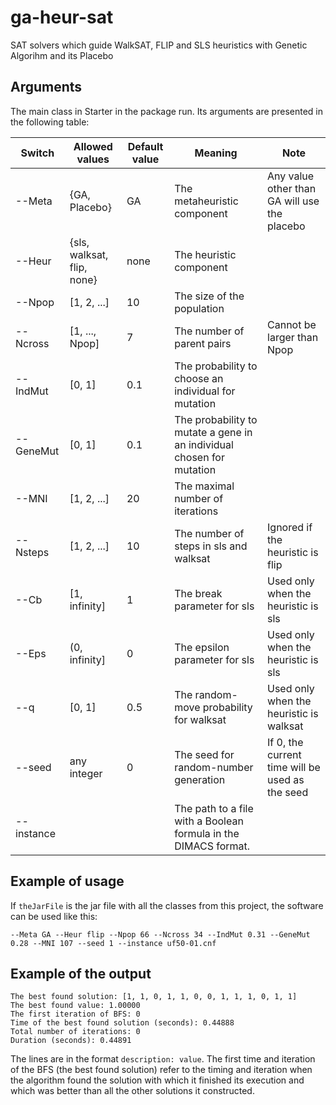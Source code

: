 # ga-heur-sat
SAT solvers which guide WalkSAT, FLIP and SLS heuristics with Genetic Algorihm and its Placebo

## Arguments

The main class in Starter in the package run. Its arguments are presented in the following table:

| Switch    | Allowed values       | Default value | Meaning | Note |
|-----------|----------------------|---------|---------------|------|
| --Meta    | {GA, Placebo}        | GA      | The metaheuristic component | Any value other than GA will use the placebo |
| --Heur    | {sls, walksat, flip, none} | none | The heuristic component | |
| --Npop    | [1, 2, ...]          | 10  | The size of the population | |
| --Ncross  | [1, ..., Npop]       | 7   | The number of parent pairs | Cannot be larger than Npop |
| --IndMut  | [0, 1]               | 0.1 | The probability to choose an individual for mutation | |
| --GeneMut | [0, 1]               | 0.1 | The probability to mutate a gene in an individual chosen for mutation | |
| --MNI     | [1, 2, ...]          | 20  |The maximal number of iterations | 
| --Nsteps  | [1, 2, ...]          | 10  |The number of steps in sls and walksat | Ignored if the heuristic is flip
| --Cb      | [1, infinity]        | 1   |The break parameter for sls | Used only when the heuristic is sls
| --Eps     | (0, infinity]        | 0   |The epsilon parameter for sls | Used only when the heuristic is sls
| --q       | [0, 1]               | 0.5 |The random-move probability for walksat | Used only when the heuristic is walksat
| --seed    | any integer          | 0   |The seed for random-number generation   | If 0, the current time will be used as the seed |
| --instance|                      |     |The path to a file with a Boolean formula in the DIMACS format.

## Example of usage

If `theJarFile` is the jar file with all the classes from this project, the software can be used like this:

`--Meta GA --Heur flip --Npop 66 --Ncross 34 --IndMut 0.31 --GeneMut 0.28 --MNI 107 --seed 1 --instance uf50-01.cnf`

## Example of the output

    The best found solution: [1, 1, 0, 1, 1, 0, 0, 1, 1, 1, 0, 1, 1]
    The best found value: 1.00000
    The first iteration of BFS: 0
    Time of the best found solution (seconds): 0.44888
    Total number of iterations: 0
    Duration (seconds): 0.44891

The lines are in the format `description: value`. The first time and iteration of the BFS (the best found solution) refer to the timing and iteration when the algorithm found the solution with which it finished its execution and which was better than all the other solutions it constructed.

